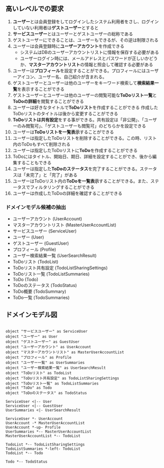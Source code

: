 ## 高いレベルでの要求

1. **ユーザー**とは会員登録をしてログインしたシステム利用者をさし、ログインしていない利用者は**ゲストユーザー**とすると
1. **サービスユーザー**とはユーザーとゲストユーザーの総称である
1. ゲストユーザーにできることは、ユーザーもできるが、その逆は制限される
1. ユーザーは会員登録時に**ユーザーアカウント**を作成できる
    * システムはDBのユーザーアカウントリストに情報を保存する必要がある
    * ユーザーログイン時には、メールアドレスとパスワードが正しいかどうか、**マスターアカウントリスト**の情報と照会して確認する必要がある
1. ユーザーは**プロフィール**を設定することができる。プロフィールにはユーザーアイコン、ユーザー名、自己紹介が含まれる。
1. ゲストユーザーとユーザーは他のユーザーをキーワード検索して**検索結果一覧**を表示することができる
1. ゲストユーザーとユーザーは他のユーザーの閲覧可能な**ToDoリスト一覧**と**ToDoの詳細**を閲覧することができる
1. ユーザーは好きなタイトルで**ToDoリスト**を作成することができる
 作成したToDoリストのタイトルは後から変更することができる
1. **ToDoリストは共有設定**をする事ができる。共有設定は「非公開」、「ユーザーのみ閲覧可」、「ゲストユーザーも閲覧可」のどちらかを設定できる
1. ユーザーは**ToDoリストを一覧表示**することができる
1. ユーザーは指定したToDoリストを削除することができる。この時、リスト内のToDoもすべて削除される
1. ユーザーは指定したToDoリストに**ToDo**を作成することができる
1. ToDoにはタイトル、開始日、期日、詳細を設定することができ、後から編集することもできる
1. ユーザーは指定した**ToDoのステータス**を完了することができる。ステータスは「未完了」と「完了」がある
1. ユーザーはToDoリスト内の**ToDoを一覧表示**することができる。また、ステータスでフィルタリングすることができる
1. ユーザーは作成したToDoの詳細を確認することができる

### ドメインモデル候補の抽出

* ユーザーアカウント (UserAccount)
* マスターアカウントリスト (MasterUserAccountList)
* サービスユーザー (ServiceUser)
* ユーザー (User)
* ゲストユーザー (GuestUser)
* プロフィール (Profile)
* ユーザー検索結果一覧 (UserSearchResult)
* ToDoリスト (TodoList)
* ToDoリスト共有設定 (TodoListSharingSettings)
* ToDoリスト一覧 (TodoListSummaries)
* ToDo (Todo)
* ToDoのステータス (TodoStatus)
* ToDo概要 (TodoSummary)
* ToDo一覧 (TodoSummaries)

## ドメインモデル図

```plantuml

object "サービスユーザー" as ServiceUser
object "ユーザー" as User
object "ゲストユーザー" as GuestUser
object "ユーザーアカウント" as UserAccount
object "マスターアカウントリスト" as MasterUserAccountList
object "プロフィール" as Profile
object "ユーザー一覧" as UserSummaries
object "ユーザー検索結果一覧" as UserSearchResult
object "ToDoリスト" as TodoList
object "ToDoリスト共有設定" as TodoListSharingSettings
object "ToDoリスト一覧" as TodoListSummaries
object "ToDo" as Todo
object "ToDoのステータス" as TodoStatus

ServiceUser <|-- User
ServiceUser <|-- GuestUser
UserSummaries <|- UserSearchResult

ServiceUser *- UserAccount
UserAccount -* MasterUserAccountList
UserAccount *-up- Profile
UserSummaries *-- MasterUserAccountList
MasterUserAccountList *-- TodoList

TodoList *-- TodoListSharingSettings
TodoListSummaries *-left- TodoList
TodoList *-- Todo

Todo *-- TodoStatus

```